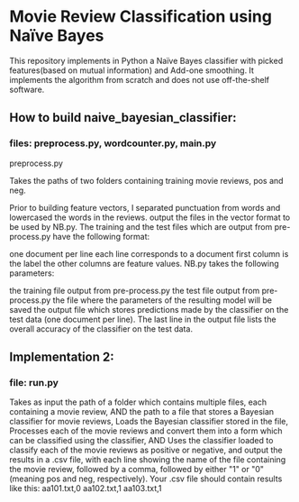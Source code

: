 # Movie Review Classification using Naïve Bayes
This repository implements in Python a Naïve Bayes classifier with picked features(based on mutual information) and Add-one smoothing. It implements the algorithm from scratch and does not use off-the-shelf software.


## How to build naive_bayesian_classifier: 
### files: preprocess.py, wordcounter.py, main.py
preprocess.py

Takes the paths of two folders containing training movie reviews, pos and neg.

Prior to building feature vectors, I separated punctuation from words and lowercased the words in the reviews.
output the files in the vector format to be used by NB.py.
The training and the test files which are output from pre-process.py have the following format:

one document per line
each line corresponds to a document
first column is the label
the other columns are feature values.
NB.py takes the following parameters:

the training file output from pre-process.py
the test file output from pre-process.py
the file where the parameters of the resulting model will be saved
the output file which stores predictions made by the classifier on the test data (one document per line).
The last line in the output file lists the overall accuracy of the classifier on the test data.


## Implementation 2:
### file: run.py
Takes as input the path of a folder which contains multiple files, each containing a movie review, AND the path to a file that stores a Bayesian classifier for movie reviews, 
Loads the Bayesian classifier stored in the file,
Processes each of the movie reviews and convert them into a form which can be classified using the classifier, AND
Uses the classifier loaded to classify each of the movie reviews as positive or negative, and output the results in a .csv file, with each line showing the name of the file containing the movie review, followed by a comma, followed by either "1" or "0" (meaning pos and neg, respectively).
Your .csv file should contain results like this:
aa101.txt,0
aa102.txt,1
aa103.txt,1

